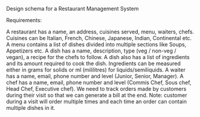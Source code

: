 Design schema for a Restaurant Management System

Requirements:

A restaurant has a name, an address, cuisines served, menu, waiters, chefs.
Cuisines can be Italian, French, Chinese, Japanese, Indian, Continental etc.
A menu contains a list of dishes divided into multiple sections like Soups, Appetizers etc.
A dish has a name, description, type (veg / non-veg / vegan), a recipe for the chefs to follow.
A dish also has a list of ingredients and its amount required to cook the dish.
Ingredients can be measured either in grams for solids or ml (mililitres) for liquids/semiliquids.
A waiter has a name, email, phone number and level (Junior, Senior, Manager).
A chef has a name, email, phone number and level (Commis Chef, Sous chef, Head Chef, Executive chef).
We need to track orders made by customers during their visit so that we can generate a bill at the end. Note: customer during a visit will order multiple times and each time an order can contain multiple dishes in it.